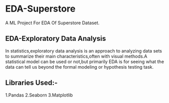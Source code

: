 # EDA-Superstore
A ML Project For EDA Of Superstore Dataset.
## EDA-Exploratory Data Analysis
In statistics,exploratory data analysis is an approach to analyzing data sets to summarize their main characteristics,often with visual methods.A statistical model can be used or not,but primarily EDA is for seeing what the data can tell us beyond the formal modeling or hypothesis testing task.
## Libraries Used:-
1.Pandas
2.Seaborn
3.Matplotlib

